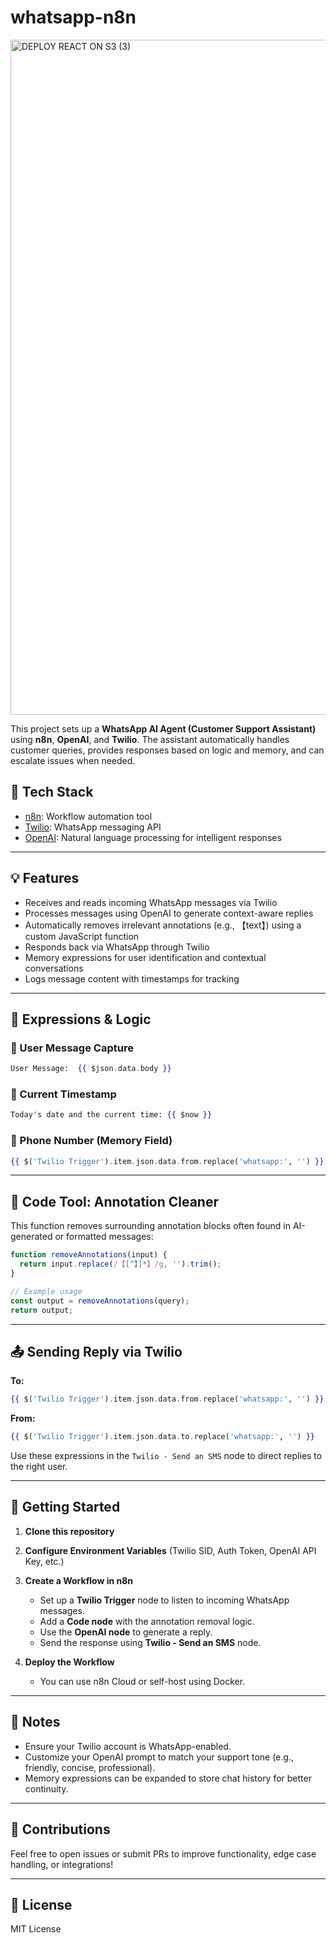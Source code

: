 # whatsapp-n8n

<img width="1920" height="1080" alt="DEPLOY REACT ON S3 (3)" src="https://github.com/user-attachments/assets/abbc0619-d997-4305-9b6e-bf9fbef39d1d" />

This project sets up a **WhatsApp AI Agent (Customer Support Assistant)** using **n8n**, **OpenAI**, and **Twilio**. The assistant automatically handles customer queries, provides responses based on logic and memory, and can escalate issues when needed.

## 🔧 Tech Stack

- [n8n](https://n8n.io): Workflow automation tool
- [Twilio](https://www.twilio.com/whatsapp): WhatsApp messaging API
- [OpenAI](https://platform.openai.com/): Natural language processing for intelligent responses

---

## 💡 Features

- Receives and reads incoming WhatsApp messages via Twilio
- Processes messages using OpenAI to generate context-aware replies
- Automatically removes irrelevant annotations (e.g., 【text】) using a custom JavaScript function
- Responds back via WhatsApp through Twilio
- Memory expressions for user identification and contextual conversations
- Logs message content with timestamps for tracking

---

## 🧠 Expressions & Logic

### 📩 User Message Capture

```handlebars
User Message:  {{ $json.data.body }}
```

### 📅 Current Timestamp

```handlebars
Today's date and the current time: {{ $now }}
```

### 📱 Phone Number (Memory Field)

```handlebars
{{ $('Twilio Trigger').item.json.data.from.replace('whatsapp:', '') }}
```

---

## 🧹 Code Tool: Annotation Cleaner

This function removes surrounding annotation blocks often found in AI-generated or formatted messages:

```javascript
function removeAnnotations(input) {
  return input.replace(/【[^】]*】/g, '').trim();
}

// Example usage
const output = removeAnnotations(query);
return output;
```

---

## 📤 Sending Reply via Twilio

**To:**

```handlebars
{{ $('Twilio Trigger').item.json.data.from.replace('whatsapp:', '') }}
```

**From:**

```handlebars
{{ $('Twilio Trigger').item.json.data.to.replace('whatsapp:', '') }}
```

Use these expressions in the `Twilio - Send an SMS` node to direct replies to the right user.

---

## 🚀 Getting Started

1. **Clone this repository**

2. **Configure Environment Variables** (Twilio SID, Auth Token, OpenAI API Key, etc.)

3. **Create a Workflow in n8n**
   - Set up a **Twilio Trigger** node to listen to incoming WhatsApp messages.
   - Add a **Code node** with the annotation removal logic.
   - Use the **OpenAI node** to generate a reply.
   - Send the response using **Twilio - Send an SMS** node.

4. **Deploy the Workflow**
   - You can use n8n Cloud or self-host using Docker.

---

## 📌 Notes

- Ensure your Twilio account is WhatsApp-enabled.
- Customize your OpenAI prompt to match your support tone (e.g., friendly, concise, professional).
- Memory expressions can be expanded to store chat history for better continuity.

---

## 🤝 Contributions

Feel free to open issues or submit PRs to improve functionality, edge case handling, or integrations!

---

## 📜 License

MIT License
